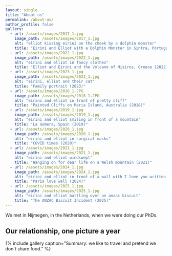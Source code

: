 ```yaml
---
layout: single
title: "About us"
permalink: /about-us/
author_profile: false
gallery:
  - url: /assets/images/2017_1.jpg
    image_path: /assets/images/2017_1.jpg
    alt: "elliot kissing eirini on the cheek by a dolphin monster"
    title: "Eirini and Elliot with a Dolphin Monster in Sintra, Portugal (2017)"
  - url: /assets/images/2022_1.jpg
    image_path: /assets/images/2022_1.jpg
    alt: "eirini and elliot in fancy clothes"
    title: "Elliot and Eirini and the Volcano of Nisiros, Greece (2022)"
  - url: /assets/images/2023_1.jpg
    image_path: /assets/images/2023_1.jpg
    alt: "eirini, elliot and their cat"
    title: "Family portrait (2023)"   
  - url: /assets/images/2018_1.JPG
    image_path: /assets/images/2018_1.JPG
    alt: "eirini and elliot in front of pretty cliff"
    title: "Painted Cliffs on Maria Island, Australia (2018)"
  - url: /assets/images/2019_1.jpg
    image_path: /assets/images/2019_1.jpg
    alt: "eirini and elliot smiling in front of a mountain"
    title: "La Gomera, Spain (2019)"
  - url: /assets/images/2020_1.jpg
    image_path: /assets/images/2020_1.jpg
    alt: "eirini and elliot in surgical masks"
    title: "COVID times (2020)"
  - url: /assets/images/2021_1.jpg
    image_path: /assets/images/2021_1.jpg
    alt: "eirini and elliot windswept"
    title: "Hanging on for dear life on a Welsh mountain (2021)"
  - url: /assets/images/2024_1.jpg
    image_path: /assets/images/2024_1.jpg
    alt: "eirini and elliot in front of a wall with I love you written on it"
    title: "Paris love wall (2024)"
  - url: /assets/images/2025_1.jpg
    image_path: /assets/images/2025_1.jpg
    alt: "eirini and elliot battling over an anzac biscuit"
    title: "The ANZAC Biscuit Incident (2025)" 
---
```


We met in Nijmegen, in the Netherlands, when we were doing our PhDs.

## Our relationship, one picture a year 

{% include gallery caption="Summary: we like to travel and pretend we don't share food." %}

